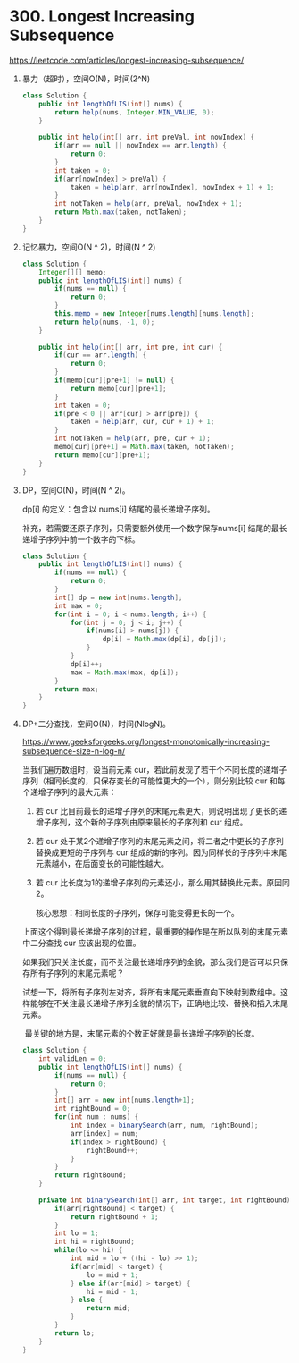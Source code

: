 #  300. Longest Increasing Subsequence

 https://leetcode.com/articles/longest-increasing-subsequence/ 

1. 暴力（超时），空间O(N)，时间(2^N)

   ```java
   class Solution {
       public int lengthOfLIS(int[] nums) {
           return help(nums, Integer.MIN_VALUE, 0);
       }
       
       public int help(int[] arr, int preVal, int nowIndex) {
           if(arr == null || nowIndex == arr.length) {
               return 0;
           }
           int taken = 0;
           if(arr[nowIndex] > preVal) {
               taken = help(arr, arr[nowIndex], nowIndex + 1) + 1;
           }
           int notTaken = help(arr, preVal, nowIndex + 1);
           return Math.max(taken, notTaken);
       }
   }
   ```

   

2. 记忆暴力，空间O(N ^ 2)，时间(N ^ 2)

   ```java
   class Solution {
       Integer[][] memo;
       public int lengthOfLIS(int[] nums) {
           if(nums == null) {
               return 0;
           }
           this.memo = new Integer[nums.length][nums.length];
           return help(nums, -1, 0);
       }
       
       public int help(int[] arr, int pre, int cur) {
           if(cur == arr.length) {
               return 0;
           }
           if(memo[cur][pre+1] != null) {
               return memo[cur][pre+1];
           }
           int taken = 0;
           if(pre < 0 || arr[cur] > arr[pre]) {
               taken = help(arr, cur, cur + 1) + 1;
           }
           int notTaken = help(arr, pre, cur + 1);
           memo[cur][pre+1] = Math.max(taken, notTaken);
           return memo[cur][pre+1];
       }
   }
   ```

   

3. DP，空间O(N)，时间(N ^ 2)。

   dp[i] 的定义：包含以 nums[i] 结尾的最长递增子序列。

   补充，若需要还原子序列，只需要额外使用一个数字保存nums[i] 结尾的最长递增子序列中前一个数字的下标。

   ```java
   class Solution {
       public int lengthOfLIS(int[] nums) {
           if(nums == null) {
               return 0;
           }
           int[] dp = new int[nums.length];
           int max = 0;
           for(int i = 0; i < nums.length; i++) {
               for(int j = 0; j < i; j++) {
                   if(nums[i] > nums[j]) {
                       dp[i] = Math.max(dp[i], dp[j]);
                   }
               }
               dp[i]++;
               max = Math.max(max, dp[i]);
           }
           return max;
       }
   }
   ```

   

4. DP+二分查找，空间O(N)，时间(NlogN)。

    https://www.geeksforgeeks.org/longest-monotonically-increasing-subsequence-size-n-log-n/ 
   
   当我们遍历数组时，设当前元素 cur，若此前发现了若干个不同长度的递增子序列（相同长度的，只保存变长的可能性更大的一个），则分别比较 cur 和每个递增子序列的最大元素：

   1. 若 cur 比目前最长的递增子序列的末尾元素更大，则说明出现了更长的递增子序列，这个新的子序列由原来最长的子序列和 cur 组成。
   
   2. 若 cur 处于某2个递增子序列的末尾元素之间，将二者之中更长的子序列替换成更短的子序列与 cur 组成的新的序列。因为同样长的子序列中末尾元素越小，在后面变长的可能性越大。
   
   3. 若 cur 比长度为1的递增子序列的元素还小，那么用其替换此元素。原因同2。
   
      核心思想：相同长度的子序列，保存可能变得更长的一个。
   
   ​	上面这个得到最长递增子序列的过程，最重要的操作是在所以队列的末尾元素中二分查找 cur 应该出现的位置。
   
   ​	如果我们只关注长度，而不关注最长递增序列的全貌，那么我们是否可以只保存所有子序列的末尾元素呢？
   
   ​	试想一下，将所有子序列左对齐，将所有末尾元素垂直向下映射到数组中。这样能够在不关注最长递增子序列全貌的情况下，正确地比较、替换和插入末尾元素。
   
   ​	最关键的地方是，末尾元素的个数正好就是最长递增子序列的长度。
   
   ```java
   class Solution {
       int validLen = 0;
       public int lengthOfLIS(int[] nums) {
           if(nums == null) {
               return 0;
           }
           int[] arr = new int[nums.length+1];
           int rightBound = 0;
           for(int num : nums) {
               int index = binarySearch(arr, num, rightBound);
               arr[index] = num;
               if(index > rightBound) {
                   rightBound++;
               }
           }
           return rightBound;
       }
       
       private int binarySearch(int[] arr, int target, int rightBound) {
           if(arr[rightBound] < target) {
               return rightBound + 1;
           }
           int lo = 1;
           int hi = rightBound;
           while(lo <= hi) {
               int mid = lo + ((hi - lo) >> 1);
               if(arr[mid] < target) {
                   lo = mid + 1;
               } else if(arr[mid] > target) {
                   hi = mid - 1;
               } else {
                   return mid;
               }
           }
           return lo;
       }
   }
   ```
   
   